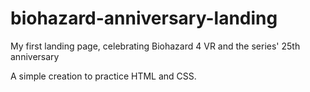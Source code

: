 # biohazard-anniversary-landing

My first landing page, celebrating Biohazard 4 VR and the series' 25th anniversary

A simple creation to practice HTML and CSS.
